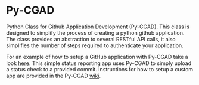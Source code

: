 # Py-CGAD

Python Class for Github Application Development (Py-CGAD). This class is 
designed to simplify the process of creating a python github application. The
class provides an abstraction to several RESTful API calls, it also simplifies
the number of steps required to authenticate your application.

For an example of how to setup a GitHub application with Py-CGAD take a look [here](https://github.com/JoshuaSBrown/PyCGADExample).
This simple status reporting app uses Py-CGAD to simply upload a status check to 
a provided commit. Instructions for how to setup a custom app are provided in 
the Py-CGAD [wiki](https://github.com/lanl/Py-CGAD/wiki). 



